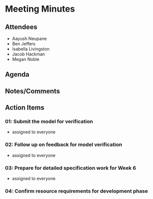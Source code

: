 # Meeting Minutes

##  Attendees
* Aayush Neupane
* Ben Jeffers
* Isabella Livingston
* Jacob Hackman
* Megan Noble

##  Agenda

##  Notes/Comments

##  Action Items

###  01:  Submit the model for verification
- assigned to everyone

###  02:  Follow up on feedback for model verification
- assigned to everyone

###  03:  Prepare for detailed specification work for Week 6
- assigned to everyone

###  04:  Confirm resource requirements for development phase